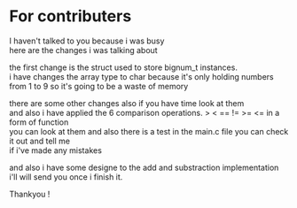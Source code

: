 # For contributers

I haven't talked to you because i was busy<br>
here are the changes i was talking about

the first change is the struct used to store bignum_t instances.<br>
i have changes the array type to char because it's only holding numbers<br>
from 1 to 9 so it's going to be a waste of memory<br>

there are some other changes also if you have time look at them <br>
and also i have applied the 6 comparison operations. > < == != >= <= in a form of function<br>
you can look at them and also there is a test in the main.c file you can check it out and tell me<br>
if i've made any mistakes

and also i have some designe to the add and substraction implementation i'll will send you once  i finish it.<br>

Thankyou !
